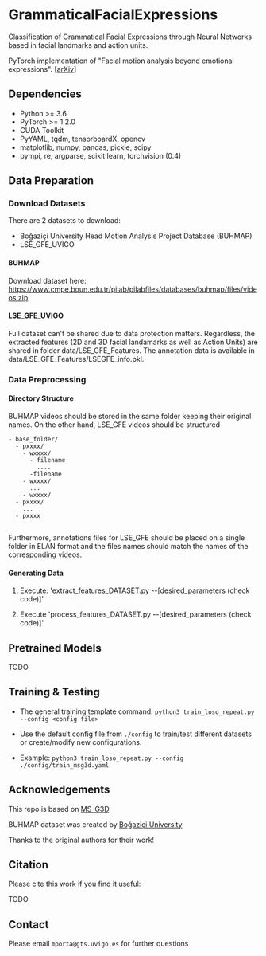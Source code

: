 # GrammaticalFacialExpressions
Classification of Grammatical Facial Expressions through Neural Networks based in facial landmarks and action units.

PyTorch implementation of "Facial motion analysis beyond emotional expressions". [[arXiv](TODO)]
<!--- <img src="imgs/cropped-fixed-standup.gif" width="24%"><img src="imgs/cropped-fixed-clap.gif" width="24%"> --->


## Dependencies

- Python >= 3.6
- PyTorch >= 1.2.0
- CUDA Toolkit
- PyYAML, tqdm, tensorboardX, opencv
- matplotlib, numpy, pandas, pickle, scipy 
- pympi, re, argparse, scikit learn, torchvision (0.4)

## Data Preparation

### Download Datasets

There are 2 datasets to download:

- Boğaziçi University Head Motion Analysis Project Database (BUHMAP)
- LSE_GFE_UVIGO

#### BUHMAP

Download dataset here: https://www.cmpe.boun.edu.tr/pilab/pilabfiles/databases/buhmap/files/videos.zip


#### LSE_GFE_UVIGO

Full dataset can't be shared due to data protection matters. Regardless, the extracted features (2D and 3D facial landamarks as well as Action Units) are shared in folder data/LSE_GFE_Features. The annotation data is available in data/LSE_GFE_Features/LSEGFE_info.pkl.

### Data Preprocessing

#### Directory Structure

BUHMAP videos should be stored in the same folder keeping their original names.
On the other hand, LSE_GFE videos should be structured
```
- base_folder/
  - pxxxx/
    - wxxxx/
      - filename
        ....
      -filename
    - wxxxx/
      ...
    - wxxxx/
  - pxxxx/
    ...
  - pxxxx
  
```
Furthermore, annotations files for LSE_GFE should be placed on a single folder in ELAN format and the files names should match the names of the corresponding videos.

#### Generating Data

1. Execute: 'extract_features_DATASET.py --[desired_parameters (check code)]'

2. Execute 'process_features_DATASET.py --[desired_parameters (check code)]'


## Pretrained Models

TODO


## Training & Testing

- The general training template command:
`python3 train_loso_repeat.py --config <config file>`

- Use the default config file from `./config` to train/test different datasets or create/modify new configurations.

- Example: `python3 train_loso_repeat.py --config ./config/train_msg3d.yaml`


## Acknowledgements

This repo is based on [MS-G3D](https://github.com/kenziyuliu/MS-G3D).

BUHMAP dataset was created by [Boğaziçi University](https://www.cmpe.boun.edu.tr/pilab/pilabfiles/databases/buhmap/)

Thanks to the original authors for their work!


## Citation

Please cite this work if you find it useful:

TODO

## Contact
Please email `mporta@gts.uvigo.es` for further questions
